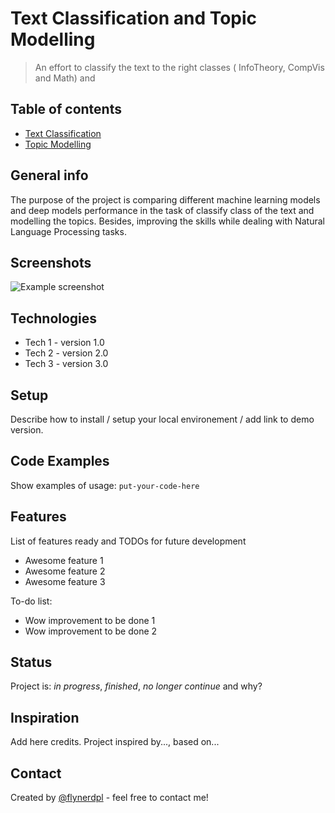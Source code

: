 # Text Classification and Topic Modelling 
> An effort to classify the text to the right classes ( InfoTheory, CompVis and Math) and 

## Table of contents
* [Text Classification](#general-info)
* [Topic Modelling](#screenshots)

## General info
The purpose of the project is comparing different machine learning models and deep models performance in the task of classify class of the text and modelling the topics. Besides, improving the skills while dealing with Natural Language Processing tasks.

## Screenshots
![Example screenshot](./img/screenshot.png)

## Technologies
* Tech 1 - version 1.0
* Tech 2 - version 2.0
* Tech 3 - version 3.0

## Setup
Describe how to install / setup your local environement / add link to demo version.

## Code Examples
Show examples of usage:
`put-your-code-here`

## Features
List of features ready and TODOs for future development
* Awesome feature 1
* Awesome feature 2
* Awesome feature 3

To-do list:
* Wow improvement to be done 1
* Wow improvement to be done 2

## Status
Project is: _in progress_, _finished_, _no longer continue_ and why?

## Inspiration
Add here credits. Project inspired by..., based on...

## Contact
Created by [@flynerdpl](https://www.flynerd.pl/) - feel free to contact me!
